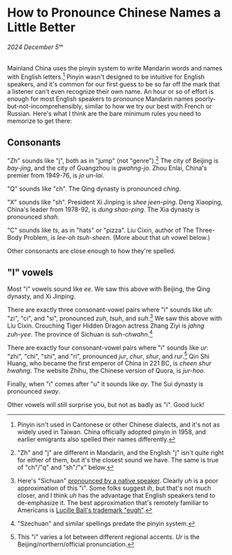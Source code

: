 # How to Pronounce Chinese Names a Little Better
###### 2024 December 5ᵗʰ

Mainland China uses the pinyin system to write Mandarin words and names with
English letters.[^exceptions] Pinyin wasn't designed to be intuitive for
English speakers, and it's common for our first guess to be so far off the mark
that a listener can't even recognize their own name. An hour or so of effort is
enough for most English speakers to pronounce Mandarin names
poorly-but-not-incomprehensibly, similar to how we try our best with French or
Russian. Here's what I think are the bare minimum rules you need to memorize to
get there:

[^exceptions]: Pinyin isn't used in Cantonese or other Chinese dialects, and
    it's not as widely used in Taiwan. China officially adopted pinyin in 1958,
    and earlier emigrants also spelled their names differently.

## Consonants

"Zh" sounds like "j", both as in "jump" (not "genre").[^differences] The city
of Beijing is _bay&#8288;-&#8288;jing_, and the city of Guangzhou is
_gwahng&#8288;-&#8288;jo_. Zhou Enlai, China's premier from 1949-76, is _jo
un&#8288;-&#8288;lai_.

[^differences]: "Zh" and "j" are different in Mandarin, and the English "j"
    isn't quite right for either of them, but it's the closest sound we have.
    The same is true of "ch"/"q" and "sh"/"x" below.

"Q" sounds like "ch". The Qing dynasty is pronounced _ching_.

"X" sounds like "sh". President Xi Jinping is _shee jeen&#8288;-&#8288;ping_.
Deng Xiaoping, China's leader from 1978-92, is _dung shao&#8288;-&#8288;ping_.
The Xia dynasty is pronounced _shah_.

"C" sounds like _ts_, as in "hats" or "pizza". Liu Cixin, author of The
Three-Body Problem, is _lee&#8288;-&#8288;oh tsuh&#8288;-&#8288;sheen_. (More
about that _uh_ vowel below.)

Other consonants are close enough to how they're spelled.

## "I" vowels

Most "i" vowels sound like _ee_. We saw this above with Beijing, the Qing
dynasty, and Xi Jinping.

There are exactly three consonant-vowel pairs where "i" sounds like _uh_: "zi",
"ci", and "si", pronounced _zuh_, _tsuh_, and _suh_.[^lucy] We saw this above
with Liu Cixin. Crouching Tiger Hidden Dragon actress Zhang Ziyi is _jahng
zuh&#8288;-&#8288;yee_. The province of Sichuan is
_suh&#8288;-&#8288;chwahn_.[^szechuan]

[^lucy]: Here's "Sichuan" [pronounced by a native speaker][sichuan]. Clearly
    _uh_ is a poor approximation of this "i". Some folks suggest _ih_, but
    that's not much closer, and I think _uh_ has the advantage that English
    speakers tend to de-emphasize it. The best approximation that's remotely
    familiar to Americans is [Lucille Ball's trademark "eugh"][lucy].

[sichuan]: https://youtu.be/5I6Shx3K_tU?t=6
[lucy]: https://www.youtube.com/watch?v=KkOur9y5rVc

[^szechuan]: "Szechuan" and similar spellings predate the pinyin system.

There are exactly four consonant-vowel pairs where "i" sounds like _ur_: "zhi",
"chi", "shi", and "ri", pronounced _jur_, _chur_, _shur_, and _rur_.[^regional]
Qin Shi Huang, who became the first emperor of China in 221 BC, is _cheen shur
hwahng_. The website Zhihu, the Chinese version of Quora, is
_jur&#8288;-&#8288;hoo_.

[^regional]: This "i" varies a lot between different regional accents. _Ur_ is
    the Beijing/northern/official pronunciation.

Finally, when "i" comes after "u" it sounds like _ay_. The Sui dynasty is
pronounced _sway_.

Other vowels will still surprise you, but not as badly as "i". Good luck!

